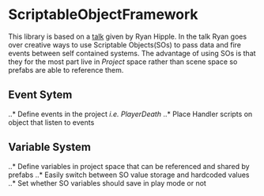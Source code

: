 # ScriptableObjectFramework
This library is based on a [talk](https://www.schellgames.com/blog/insights/game-architecture-with-scriptable-objects) given by Ryan Hipple. In the talk Ryan goes over creative ways to use Scriptable Objects(SOs) to pass data and fire events between self contained systems. The advantage of using SOs is that they for the most part live in *Project* space rather than scene space so prefabs are able to reference them.

## Event Sytem
..* Define events in the project _i.e. PlayerDeath_
..* Place Handler scripts on object that listen to events

## Variable System
..* Define variables in project space that can be referenced and shared by prefabs
..* Easily switch between SO value storage and hardcoded values
..* Set whether SO variables should save in play mode or not
